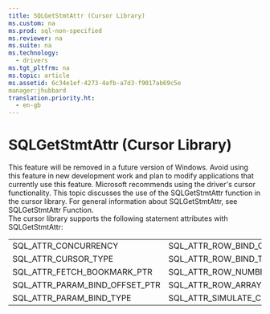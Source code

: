 ```yaml
---
title: SQLGetStmtAttr (Cursor Library)
ms.custom: na
ms.prod: sql-non-specified
ms.reviewer: na
ms.suite: na
ms.technology: 
  - drivers
ms.tgt_pltfrm: na
ms.topic: article
ms.assetid: 6c34e1ef-4273-4afb-a7d3-f9017ab69c5e
manager:jhubbard
translation.priority.ht: 
  - en-gb
---
```

# SQLGetStmtAttr (Cursor Library)
<?xml version="1.0" encoding="utf-8"?>
<developerReferenceWithoutSyntaxDocument xmlns="http://ddue.schemas.microsoft.com/authoring/2003/5" xmlns:xlink="http://www.w3.org/1999/xlink" xmlns:xsi="http://www.w3.org/2001/XMLSchema-instance" xsi:schemaLocation="http://ddue.schemas.microsoft.com/authoring/2003/5 http://dduestorage.blob.core.windows.net/ddueschema/developer.xsd">
  <introduction>
    <alert class="important">
      <para>This feature will be removed in a future version of Windows. Avoid using this feature in new development work and plan to modify applications that currently use this feature. Microsoft recommends using the driver's cursor functionality.</para>
    </alert>
    <para>This topic discusses the use of the <legacyBold>SQLGetStmtAttr</legacyBold> function in the cursor library. For general information about <legacyBold>SQLGetStmtAttr</legacyBold>, see <legacyLink xlink:href="e321d460-e997-4527-aee6-207cf5a498e9">SQLGetStmtAttr Function</legacyLink>.</para>
  </introduction>
  <section>
    <content>
      <para>The cursor library supports the following statement attributes with <legacyBold>SQLGetStmtAttr</legacyBold>:</para>
      <table xmlns:caps="http://schemas.microsoft.com/build/caps/2013/11">
        <tbody>
          <tr>
            <TD>
              <para>SQL_ATTR_CONCURRENCY</para>
            </TD>
            <TD>
              <para>SQL_ATTR_ROW_BIND_OFFSET_PTR</para>
            </TD>
          </tr>
          <tr>
            <TD>
              <para>SQL_ATTR_CURSOR_TYPE</para>
            </TD>
            <TD>
              <para>SQL_ATTR_ROW_BIND_TYPE</para>
            </TD>
          </tr>
          <tr>
            <TD>
              <para>SQL_ATTR_FETCH_BOOKMARK_PTR</para>
            </TD>
            <TD>
              <para>SQL_ATTR_ROW_NUMBER</para>
            </TD>
          </tr>
          <tr>
            <TD>
              <para>SQL_ATTR_PARAM_BIND_OFFSET_PTR</para>
            </TD>
            <TD>
              <para>SQL_ATTR_ROW_ARRAY_SIZE</para>
            </TD>
          </tr>
          <tr>
            <TD>
              <para>SQL_ATTR_PARAM_BIND_TYPE</para>
            </TD>
            <TD>
              <para>SQL_ATTR_SIMULATE_CURSOR</para>
            </TD>
          </tr>
        </tbody>
      </table>
    </content>
  </section>
  <relatedTopics />
</developerReferenceWithoutSyntaxDocument>